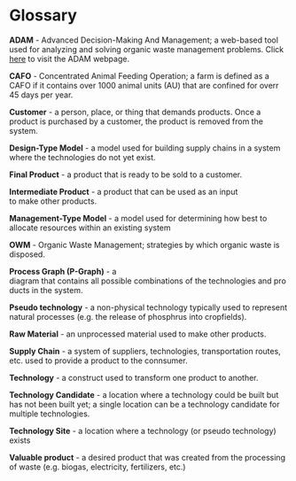 # Glossary

<p id="ADAM_def"><b>ADAM</b> - Advanced Decision-Making And Management; a web-based tool used for analyzing and solving organic waste management problems. Click <a href="http://54.208.179.171:8000/">here</a> to visit the ADAM webpage.</p>

<p id="CAFO_def"><b>CAFO</b> - Concentrated Animal Feeding Operation; a farm is defined as a CAFO if it contains over 1000 animal units (AU) that are confined for overr 45 days per year.</p>

<p id="cust_def"><b>Customer</b> - a person, place, or thing that demands products. Once a product is purchased by a customer, the product is removed from the system.</p>

<p id="design_model_def"><b>Design-Type Model</b> - a model used for building supply chains in a system where the technologies do not yet exist.</p>

<p id="final_prod_def"><b>Final Product</b> - a product that is ready to be sold to a customer.
</p>

<p id="int_prod_def"><b>Intermediate Product</b> - a product that can be used as an input to make other products. 
</p>

<p id="management_model_def"><b>Management-Type Model</b> - a model used for determining how best to allocate resources within an existing system
</p>

<p id="OWM_def"><b>OWM</b> - Organic Waste Management; strategies by which organic waste is disposed.</p>

<p id="p_graph_def"><b>Process Graph (P-Graph)</b> - a diagram that contains all possible combinations of the technologies and products in the system.
</p>

<p id="pseudo_tech_def"><b>Pseudo technology</b> - a non-physical technology typically used to represent natural processes (e.g. the release of phosphrus into cropfields).</p>

<p id="raw_mat_def"><b>Raw Material</b> - an unprocessed material used to make other products.
</p>

<p id="supply_chain_def"><b>Supply Chain</b> - a system of suppliers, technologies, transportation routes, etc. used to provide a product to the connsumer.</p>

<p id="tech_def"><b>Technology</b> - a construct used to transform one product to another.</p>

<p id="tech_cand_def"><b>Technology Candidate</b> - a location where a technology could be built but has not been built yet; a single location can be a technology candidate for multiple technologies.</p>

<p id="tech_site_def"><b>Technology Site</b> - a location where a technology (or pseudo technology) exists </p>

<p id="val_prod_def"><b>Valuable product</b> - a desired product that was created from the processing of waste (e.g. biogas, electricity, fertilizers, etc.)</p>

